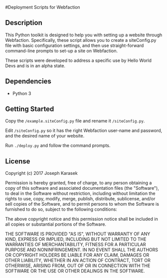 #Deployment Scripts for Webfaction

## Description
This Python toolkit is designed to help you with setting up a website through Webfaction. Specifically, these script allows you to create a siteConfig.py file with basic configuration settings, and then use straight-forward command-line prompts to set-up a site on Webfaction.

These scripts were developed to address a specific use by Hello World Devs and is in an alpha state.

## Dependencies

- Python 3

## Getting Started

Copy the `/example.siteConfig.py` file and rename it `/siteConfig.py`.

Edit `/siteConfig.py` so it has the right Webfaction user-name and password, and the desired name of your website.

Run `./deploy.py` and follow the command prompts.

## License

Copyright (c) 2017 Joseph Karasek

Permission is hereby granted, free of charge, to any person obtaining a copy
of this software and associated documentation files (the "Software"), to deal
in the Software without restriction, including without limitation the rights
to use, copy, modify, merge, publish, distribute, sublicense, and/or sell
copies of the Software, and to permit persons to whom the Software is
furnished to do so, subject to the following conditions:

The above copyright notice and this permission notice shall be included in all
copies or substantial portions of the Software.

THE SOFTWARE IS PROVIDED "AS IS", WITHOUT WARRANTY OF ANY KIND, EXPRESS OR
IMPLIED, INCLUDING BUT NOT LIMITED TO THE WARRANTIES OF MERCHANTABILITY,
FITNESS FOR A PARTICULAR PURPOSE AND NONINFRINGEMENT. IN NO EVENT SHALL THE
AUTHORS OR COPYRIGHT HOLDERS BE LIABLE FOR ANY CLAIM, DAMAGES OR OTHER
LIABILITY, WHETHER IN AN ACTION OF CONTRACT, TORT OR OTHERWISE, ARISING FROM,
OUT OF OR IN CONNECTION WITH THE SOFTWARE OR THE USE OR OTHER DEALINGS IN THE
SOFTWARE.
